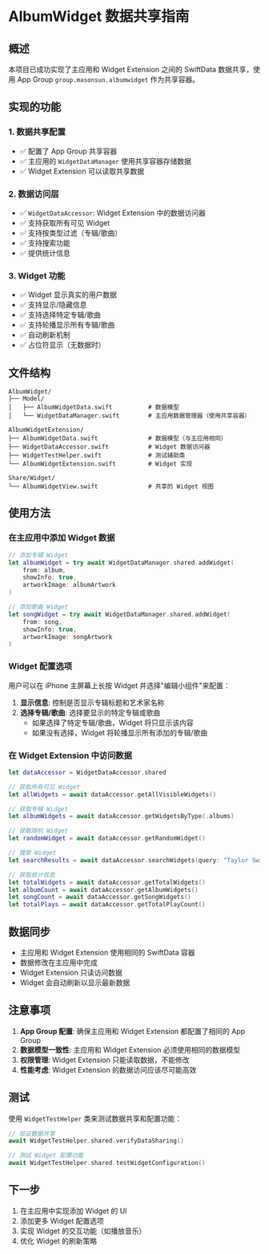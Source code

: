 # AlbumWidget 数据共享指南

## 概述

本项目已成功实现了主应用和 Widget Extension 之间的 SwiftData 数据共享，使用 App Group `group.masonsun.albumwidget` 作为共享容器。

## 实现的功能

### 1. 数据共享配置
- ✅ 配置了 App Group 共享容器
- ✅ 主应用的 `WidgetDataManager` 使用共享容器存储数据
- ✅ Widget Extension 可以读取共享数据

### 2. 数据访问层
- ✅ `WidgetDataAccessor`: Widget Extension 中的数据访问器
- ✅ 支持获取所有可见 Widget
- ✅ 支持按类型过滤（专辑/歌曲）
- ✅ 支持搜索功能
- ✅ 提供统计信息

### 3. Widget 功能
- ✅ Widget 显示真实的用户数据
- ✅ 支持显示/隐藏信息
- ✅ 支持选择特定专辑/歌曲
- ✅ 支持轮播显示所有专辑/歌曲
- ✅ 自动刷新机制
- ✅ 占位符显示（无数据时）

## 文件结构

```
AlbumWidget/
├── Model/
│   ├── AlbumWidgetData.swift          # 数据模型
│   └── WidgetDataManager.swift        # 主应用数据管理器（使用共享容器）

AlbumWidgetExtension/
├── AlbumWidgetData.swift              # 数据模型（与主应用相同）
├── WidgetDataAccessor.swift           # Widget 数据访问器
├── WidgetTestHelper.swift             # 测试辅助类
└── AlbumWidgetExtension.swift         # Widget 实现

Share/Widget/
└── AlbumWidgetView.swift              # 共享的 Widget 视图
```

## 使用方法

### 在主应用中添加 Widget 数据

```swift
// 添加专辑 Widget
let albumWidget = try await WidgetDataManager.shared.addWidget(
    from: album,
    showInfo: true,
    artworkImage: albumArtwork
)

// 添加歌曲 Widget
let songWidget = try await WidgetDataManager.shared.addWidget(
    from: song,
    showInfo: true,
    artworkImage: songArtwork
)
```

### Widget 配置选项

用户可以在 iPhone 主屏幕上长按 Widget 并选择"编辑小组件"来配置：

1. **显示信息**: 控制是否显示专辑标题和艺术家名称
2. **选择专辑/歌曲**: 选择要显示的特定专辑或歌曲
   - 如果选择了特定专辑/歌曲，Widget 将只显示该内容
   - 如果没有选择，Widget 将轮播显示所有添加的专辑/歌曲

### 在 Widget Extension 中访问数据

```swift
let dataAccessor = WidgetDataAccessor.shared

// 获取所有可见 Widget
let allWidgets = await dataAccessor.getAllVisibleWidgets()

// 获取专辑 Widget
let albumWidgets = await dataAccessor.getWidgetsByType(.albums)

// 获取随机 Widget
let randomWidget = await dataAccessor.getRandomWidget()

// 搜索 Widget
let searchResults = await dataAccessor.searchWidgets(query: "Taylor Swift")

// 获取统计信息
let totalWidgets = await dataAccessor.getTotalWidgets()
let albumCount = await dataAccessor.getAlbumWidgets()
let songCount = await dataAccessor.getSongWidgets()
let totalPlays = await dataAccessor.getTotalPlayCount()
```

## 数据同步

- 主应用和 Widget Extension 使用相同的 SwiftData 容器
- 数据修改在主应用中完成
- Widget Extension 只读访问数据
- Widget 会自动刷新以显示最新数据

## 注意事项

1. **App Group 配置**: 确保主应用和 Widget Extension 都配置了相同的 App Group
2. **数据模型一致性**: 主应用和 Widget Extension 必须使用相同的数据模型
3. **权限管理**: Widget Extension 只能读取数据，不能修改
4. **性能考虑**: Widget Extension 的数据访问应该尽可能高效

## 测试

使用 `WidgetTestHelper` 类来测试数据共享和配置功能：

```swift
// 验证数据共享
await WidgetTestHelper.shared.verifyDataSharing()

// 测试 Widget 配置功能
await WidgetTestHelper.shared.testWidgetConfiguration()
```

## 下一步

1. 在主应用中实现添加 Widget 的 UI
2. 添加更多 Widget 配置选项
3. 实现 Widget 的交互功能（如播放音乐）
4. 优化 Widget 的刷新策略
